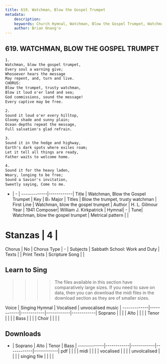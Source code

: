 ```yaml
---
title: 619. Watchman, Blow the Gospel Trumpet
metadata:
    description: 
    keywords: Church Hymnal, Watchman, Blow the Gospel Trumpet, Watchman, blow the gospel trumpet, Blow the trumpet, trusty watchman
    author: Brian Onang'o
---
```



## 619. WATCHMAN, BLOW THE GOSPEL TRUMPET

```txt
1.
Watchman, blow the gospel trumpet,
Every soul a warning give;
Whosoever hears the message
May repent, and, turn and live.
CHORUS:
Blow the trumpet, trusty watchman,
Blow it loud o'er land and sea;
God commissions, sound the message!
Every captive may be free.

2.
Sound it loud o'er every hilltop,
Gloomy shade and sunny plain;
Ocean depths repeat the message,
Full salvation's glad refrain.

3.
Sound it in the hedge and highway,
Earth's dark spots where exiles roam;
Let it tell all things are ready,
Father waits to welcome home.

4.
Sound it for the heavy laden,
Weary, longing to be free;
Sound a Savior's invitation,
Sweetly saying, Come to me.
```

- |   -  |
-------------|------------|
Title | Watchman, Blow the Gospel Trumpet |
Key | B♭ Major |
Titles | Blow the trumpet, trusty watchman |
First Line | Watchman, blow the gospel trumpet |
Author | H. L. Gilmour
Year | 1941
Composer| William J. Kirkpatrick |
Hymnal|  - |
Tune| Watchman, blow the gospel trumpet |
Metrical pattern | |
# Stanzas | 4 |
Chorus | No |
Chorus Type | - |
Subjects | Sabbath School: Work and Duty |
Texts |  |
Print Texts | 
Scripture Song |  |
  
## Learn to Sing

>>>> The files available in this section have comparatively large sizes. If you need to save on data, then you can download the midi files in the download section as they are of smaller sizes.

Voice |  Singing Hymnal | Vocalised | unvocalised music |
-------------|------------|------------|------------|------------|
Soprano | | | |
Alto | | | |
Tenor | | | |
Bass | | | |
Choir | | | |

## Downloads

- |  Soprano | Alto | Tenor | Bass |
-------------|------------|------------|------------|------------|
pdf | | | |
midi | | | |
vocalised | | | |
unvolcalised | | | |
singing file | | | |
  